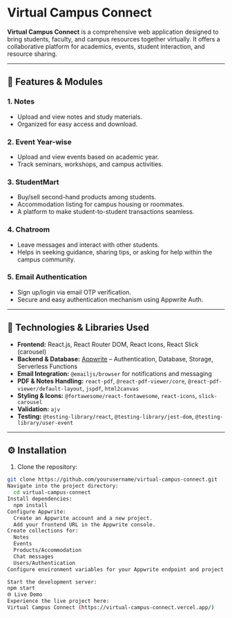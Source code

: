 # Virtual Campus Connect

**Virtual Campus Connect** is a comprehensive web application designed to bring students, faculty, and campus resources together virtually. It offers a collaborative platform for academics, events, student interaction, and resource sharing.

---

## 🚀 Features & Modules

### 1. **Notes**
- Upload and view notes and study materials.
- Organized for easy access and download.

### 2. **Event Year-wise**
- Upload and view events based on academic year.
- Track seminars, workshops, and campus activities.

### 3. **StudentMart**
- Buy/sell second-hand products among students.
- Accommodation listing for campus housing or roommates.
- A platform to make student-to-student transactions seamless.

### 4. **Chatroom**
- Leave messages and interact with other students.
- Helps in seeking guidance, sharing tips, or asking for help within the campus community.

### 5. **Email Authentication**
- Sign up/login via email OTP verification.
- Secure and easy authentication mechanism using Appwrite Auth.

---

## 🧰 Technologies & Libraries Used

- **Frontend:** React.js, React Router DOM, React Icons, React Slick (carousel)
- **Backend & Database:** [Appwrite](https://appwrite.io) – Authentication, Database, Storage, Serverless Functions
- **Email Integration:** `@emailjs/browser` for notifications and messaging
- **PDF & Notes Handling:** `react-pdf`, `@react-pdf-viewer/core`, `@react-pdf-viewer/default-layout`, `jspdf`, `html2canvas`
- **Styling & Icons:** `@fortawesome/react-fontawesome`, `react-icons`, `slick-carousel`
- **Validation:** `ajv`
- **Testing:** `@testing-library/react`, `@testing-library/jest-dom`, `@testing-library/user-event`

---

## ⚙️ Installation

1. Clone the repository:

```bash
git clone https://github.com/yourusername/virtual-campus-connect.git
Navigate into the project directory:
  cd virtual-campus-connect
Install dependencies:
  npm install
Configure Appwrite:
  Create an Appwrite account and a new project.
  Add your frontend URL in the Appwrite console.
Create collections for:
  Notes
  Events
  Products/Accommodation
  Chat messages
  Users/Authentication
Configure environment variables for your Appwrite endpoint and project ID in your React app.

Start the development server:
npm start
🌐 Live Demo
Experience the live project here:
Virtual Campus Connect (https://virtual-campus-connect.vercel.app/)
